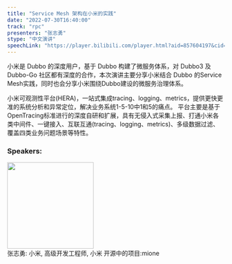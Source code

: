 ```yaml
---
title: "Service Mesh 架构在小米的实践"
date: "2022-07-30T16:40:00"
track: "rpc"
presenters: "张志勇"
stype: "中文演讲"
speechLink: "https://player.bilibili.com/player.html?aid=857604197&cid=820704222&page=1"
---
```

小米是 Dubbo 的深度用户，基于 Dubbo 构建了微服务体系，对 Dubbo3 及 Dubbo-Go 社区都有深度的合作，本次演讲主要分享小米结合 Dubbo 的Service Mesh实践，同时也会分享小米围绕Dubbo建设的微服务治理体系。

小米可观测性平台(HERA)，一站式集成tracing、logging、metrics，提供更快更准的系统分析和异常定位，解决业务系统1-5-10中1和5的痛点。 
平台主要是基于OpenTracing标准进行的深度自研和扩展，具有无侵入式采集上报、打通小米各类中间件、一键接入、互联互通(tracing、logging、metrics)、多级数据过滤、覆盖四类业务问题场景等特性。
 ### Speakers: 
 <img src="images/speaker/1182.png" width="200" /><br>张志勇: 小米, 高级开发工程师, 小米  开源中的项目:mione

 
